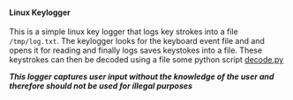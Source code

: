 #### Linux Keylogger

This is a simple linux key logger that logs key strokes into a file `/tmp/log.txt`. The keylogger looks for the keyboard event file and 
and opens it for reading and finally logs saves keystokes into a file. These keystrokes can then be decoded using a file some python script
[decode.py](asd.py)

*__This logger captures user input without the knowledge of the user and therefore should not be used for illegal purposes__*
